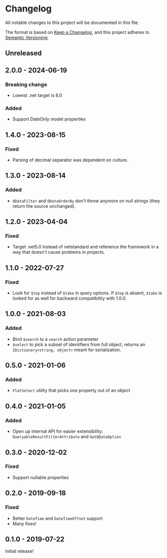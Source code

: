 # Changelog
All notable changes to this project will be documented in this file.

The format is based on [Keep a Changelog](https://keepachangelog.com/en/1.0.0/),
and this project adheres to [Semantic Versioning](https://semver.org/spec/v2.0.0.html).

## Unreleased

## 2.0.0 - 2024-06-19
### Breaking change
- Lowest .net target is 6.0
### Added
- Support DateOnly model properties

## 1.4.0 - 2023-08-15
### Fixed
- Parsing of decimal separator was dependent on culture.

## 1.3.0 - 2023-08-14
### Added
- `ODataFilter` and `ODataOrderBy` don't throw anymore on null strings (they return the source unchanged).

## 1.2.0 - 2023-04-04
### Fixed
- Target .net5.0 instead of netstandard and reference the framework in a way that doesn't cause problems in projects.

## 1.1.0 - 2022-07-27
### Fixed
- Look for `$top` instead of `$take` in query options. If `$top` is absent, `$take` is looked for as well for backward compatibility with 1.0.0.

## 1.0.0 - 2021-08-03
### Added
- Bind `$search` to a `search` action parameter
- `$select` to pick a subset of identifiers from full object, returns an `IDictionary<string, object>` meant for serialization.

## 0.5.0 - 2021-01-06
### Added
- `FlatSelect` utility that picks one property out of an object

## 0.4.0 - 2021-01-05
### Added
- Open up internal API for easier extensibility: `QueryableResultFilterAttribute` and `GetODataOption`

## 0.3.0 - 2020-12-02
### Fixed
- Support nullable properties

## 0.2.0 - 2019-09-18
### Fixed
- Better `DateTime` and `DateTimeOffset` support
- Many fixes!

## 0.1.0 - 2019-07-22
Initial release!